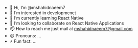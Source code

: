 - 👋 Hi, I’m @mshahidnaeem7
- 👀 I’m interested in developmenet
- 🌱 I’m currently learning React Native
- 💞️ I’m looking to collaborate on React Native Applications
- 📫 How to reach me just mail at mshahidnaeem7@gmail.com
- 😄 Pronouns: ...
- ⚡ Fun fact: ...

<!---
mshahidnaeem7/mshahidnaeem7 is a ✨ special ✨ repository because its `README.md` (this file) appears on your GitHub profile.
You can click the Preview link to take a look at your changes.
--->

